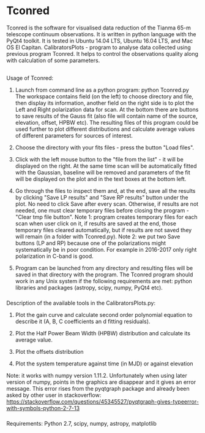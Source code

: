 # Tconred
Tconred is the software for visualised data reduction of the Tianma 65-m telescope continuum observations.
It is written in python language with the PyQt4 toolkit. It is tested in Ubuntu 14.04 LTS, Ubuntu 16.04 LTS, and Mac OS El Capitan.
CalibratorsPlots - program to analyse data collected using previous program Tconred. It helps to control the observations quality along with calculation of some parameters.

##
Usage of Tconred:

1) Launch from command line as a python program: python Tconred.py
The workspace contains field (on the left) to choose directory and file, then display its information, another field on the right side is to plot the Left and Right polarization data for scan.
At the bottom there are buttons to save results of the Gauss fit (also file will contain name of the source, elevation, offset, HPBW etc).
The resulting files of this program could be used further to plot different distributions and calculate average values of different parameters for sources of interest.

2) Choose the directory with your fits files - press the button "Load files".

3) Click with the left mouse button to the "file from the list" - it will be displayed on the right. 
At the same time scan will be automatically fitted with the Gaussian, baseline will be removed and parameters of the fit will be displayed on the plot and in the text boxes at the bottom left. 

4) Go through the files to inspect them and, at the end, save all the results by clicking "Save LP results" and "Save RP results" button under the plot.
No need to click Save after every scan. Otherwise, if results are not needed, one must clear temporary files before closing the program - "Clear tmp file button".
Note 1: program creates temporary files for each scan when user click on it, if results are saved at the end, those temporary files cleared automatically, but if results are not saved they will remain (in a folder with Tconred.py).
Note 2: we put two Save buttons (LP and RP) because one of the polarizations might systematically be in poor condition. For example in 2016-2017 only right polarization in C-band is good. 

5) Program can be launched from any directory and resulting files will be saved in that directory with the program.
The Tconred program should work in any Unix system if the following requirements are met: python libraries and packages (astropy, scipy, numpy, PyQt4 etc).

###
Description of the available tools in the CalibratorsPlots.py:

1) Plot the gain curve and calculate second order polynomial equation to describe it (A, B, C coefficients an d fitting residuals).

2) Plot the Half Power Beam Width (HPBW) distribution and calculate its average value.

3) Plot the offsets distribution 

4) Plot the system temperature against time (in MJD) or against elevation 

Note: it works with numpy version 1.11.2. Unfortunately when using later version of numpy, points in the graphics are disappear and it gives an error message. This error rises from the pyqtgraph package and already been asked by other user in stackoverflow: https://stackoverflow.com/questions/45345527/pyqtgraph-gives-typeerror-with-symbols-python-2-7-13

###
Requirements:
Python 2.7, scipy, numpy, astropy, matplotlib
